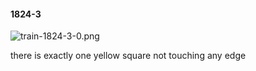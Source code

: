 #### 1824-3
![train-1824-3-0.png](https://github.com/lil-lab/nlvr/raw/master/nlvr/train/images/38/train-1824-3-0.png "train-1824-3-0.png")

there is exactly one yellow square not touching any edge